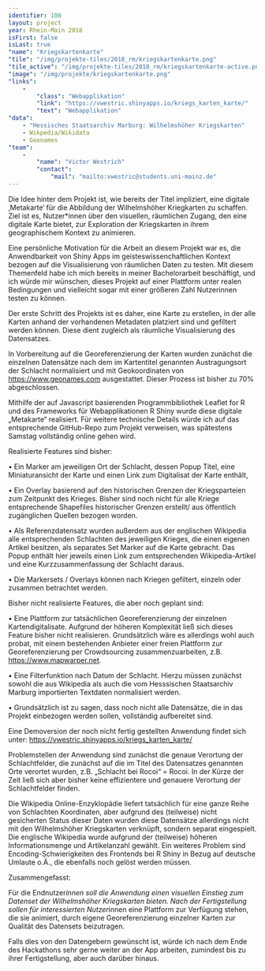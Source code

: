 ```yaml
---
identifier: 100
layout: project
year: Rhein-Main 2018
isFirst: false
isLast: true
"name": "Kriegskartenkarte"
"tile": "/img/projekte-tiles/2018_rm/kriegskartenkarte.png"
"tile_active": "/img/projekte-tiles/2018_rm/kriegskartenkarte-active.png"
"image": "/img/projekte/kriegskartenkarte.png"
"links":
    -
        "class": "Webapplikation"
        "link": "https://vwestric.shinyapps.io/kriegs_karten_karte/"
        "text": "Webapplikation"
"data":
    - "Hessisches Staatsarchiv Marburg: Wilhelmshöher Kriegskarten"
    - Wikpedia/Wikidata
    - Geonames
"team":
    -
        "name": "Victor Westrich"
        "contact":
            "mail": "mailto:vwestric@students.uni-mainz.de"
---
```

Die Idee hinter dem Projekt ist, wie bereits der Titel impliziert, eine digitale ‚Metakarte‘ für die Abbildung der Wilhelmshöher Kriegkarten zu schaffen. Ziel ist es, Nutzer*innen über den visuellen, räumlichen Zugang, den eine digitale Karte bietet, zur Exploration der Kriegskarten in ihrem geographischem Kontext zu animieren.

Eine persönliche Motivation für die Arbeit an diesem Projekt war es, die Anwendbarkeit von Shiny Apps im geisteswissenchaftlichen Kontext bezogen auf die Visualisierung von räumlichen Daten zu testen. Mit diesem Themenfeld habe ich mich bereits in meiner Bachelorarbeit beschäftigt, und ich würde mir wünschen, dieses Projekt auf einer Plattform unter realen Bedingungen und vielleicht sogar mit einer größeren Zahl Nutzerinnen testen zu können.

Der erste Schritt des Projekts ist es daher, eine Karte zu erstellen, in der alle Karten anhand der vorhandenen Metadaten platziert sind und gefiltert werden können. Diese dient zugleich als räumliche Visualisierung des Datensatzes.

In Vorbereitung auf die Georeferenzierung der Karten wurden zunächst die einzelnen Datensätze nach dem im Kartentitel genannten Austragungsort der Schlacht normalisiert und mit Geokoordinaten von https://www.geonames.com ausgestattet. Dieser Prozess ist bisher zu 70% abgeschlossen.

Mithilfe der auf Javascript basierenden Programmbibliothek Leaflet for R und des Frameworks für Webapplikationen R Shiny wurde diese digitale „Metakarte“ realisiert. Für weitere technische Details würde ich auf das entsprechende GitHub-Repo zum Projekt verweisen, was spätestens Samstag vollständig online gehen wird.

Realisierte Features sind bisher:

• Ein Marker am jeweiligen Ort der Schlacht, dessen Popup Titel, eine Miniaturansicht der Karte und einen Link zum Digitalisat der Karte enthält,

• Ein Overlay basierend auf den historischen Grenzen der Kriegsparteien zum Zeitpunkt des Krieges. Bisher sind noch nicht für alle Kriege entsprechende Shapefiles historischer Grenzen erstellt/ aus öffentlich zugänglichen Quellen bezogen worden.

• Als Referenzdatensatz wurden außerdem aus der englischen Wikipedia alle entsprechenden Schlachten des jeweiligen Krieges, die einen eigenen Artikel besitzen, als separates Set Marker auf die Karte gebracht. Das Popup enthält hier jeweils einen Link zum entsprechenden Wikipedia-Artikel und eine Kurzzusammenfassung der Schlacht daraus.

• Die Markersets / Overlays können nach Kriegen gefiltert, einzeln oder zusammen betrachtet werden.

Bisher nicht realisierte Features, die aber noch geplant sind:

• Eine Plattform zur tatsächlichen Georeferenzierung der einzelnen Kartendigitalisate. Aufgrund der höheren Komplexität ließ sich dieses Feature bisher nicht realisieren. Grundsätzlich wäre es allerdings wohl auch probat, mit einem bestehenden Anbieter einer freien Plattform zur Georeferenzierung per Crowdsourcing zusammenzuarbeiten, z.B. https://www.mapwarper.net.

• Eine Filterfunktion nach Datum der Schlacht. Hierzu müssen zunächst sowohl die aus Wikipedia als auch die vom Hesssischen Staatsarchiv Marburg importierten Textdaten normalisiert werden.

• Grundsätzlich ist zu sagen, dass noch nicht alle Datensätze, die in das Projekt einbezogen werden sollen, vollständig aufbereitet sind.

Eine Demoversion der noch nicht fertig gestellten Anwendung findet sich unter: https://vwestric.shinyapps.io/kriegs_karten_karte/

Problemstellen der Anwendung sind zunächst die genaue Verortung der Schlachtfelder, die zunächst auf die im Titel des Datensatzes genannten Orte verortet wurden, z.B. „Schlacht bei Rocoi“ = Rocoi. In der Kürze der Zeit ließ sich aber bisher keine effizientere und genauere Verortung der Schlachtfelder finden.

Die Wikipedia Online-Enzyklopädie liefert tatsächlich für eine ganze Reihe von Schlachten Koordinaten, aber aufgrund des (teilweise) nicht gesicherten Status dieser Daten wurden diese Datensätze allerdings nicht mit den Wilhelmshöher Kriegskarten verknüpft, sondern separat eingespielt. Die englische Wikipedia wurde aufgrund der (teilweise) höheren Informationsmenge und Artikelanzahl gewählt.
Ein weiteres Problem sind Encoding-Schwierigkeiten des Frontends bei R Shiny in Bezug auf deutsche Umlaute o.Ä., die ebenfalls noch gelöst werden müssen.

Zusammengefasst:

Für die Endnutzer*innen soll die Anwendung einen visuellen Einstieg zum Datenset der Wilhelmshöher Kriegskarten bieten. Nach der Fertigstellung sollen für interessierten Nutzer*innen eine Plattform zur Verfügung stehen, die sie animiert, durch eigene Georeferenzierung einzelner Karten zur Qualität des Datensets beizutragen.

Falls dies von den Datengebern gewünscht ist, würde ich nach dem Ende des Hackathons sehr gerne weiter an der App arbeiten, zumindest bis zu ihrer Fertigstellung, aber auch darüber hinaus.
